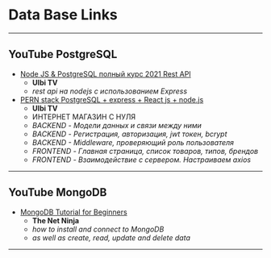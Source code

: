 # Data Base Links

- - -

## YouTube PostgreSQL

* [Node JS & PostgreSQL полный курс 2021 Rest API](https://www.youtube.com/watch?v=p3RFMEixUOE&t=206s)
  - **Ulbi TV**
  - _rest api на nodejs с использованием Express_
* [PERN stack PostgreSQL + express + React js + node.js](https://www.youtube.com/watch?v=H2GCkRF9eko)
  - **Ulbi TV**
  - ИНТЕРНЕТ МАГАЗИН С НУЛЯ
  - _BACKEND - Модели данных и связи между ними_
  - _BACKEND - Регистрация, авторизация, jwt токен, bcrypt_
  - _BACKEND - Middleware, проверяющий роль пользователя_
  - _FRONTEND - Главная страница, список товаров, типов, брендов_
  - _FRONTEND - Взаимодействие с сервером. Настраиваем axios_

- - -

## YouTube MongoDB

* [MongoDB Tutorial for Beginners](https://www.youtube.com/playlist?list=PL4cUxeGkcC9jpvoYriLI0bY8DOgWZfi6u)
  - **The Net Ninja**
  - _how to install and connect to MongoDB_
  - _as well as create, read, update and delete data_




- - -



